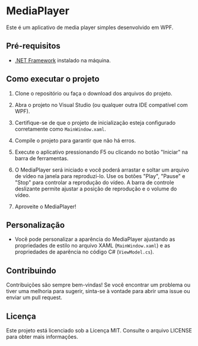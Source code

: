 # MediaPlayer

Este é um aplicativo de media player simples desenvolvido em WPF.

## Pré-requisitos

- [.NET Framework](https://dotnet.microsoft.com/download/dotnet-framework) instalado na máquina.

## Como executar o projeto

1. Clone o repositório ou faça o download dos arquivos do projeto.

2. Abra o projeto no Visual Studio (ou qualquer outra IDE compatível com WPF).

3. Certifique-se de que o projeto de inicialização esteja configurado corretamente como `MainWindow.xaml`.

4. Compile o projeto para garantir que não há erros.

5. Execute o aplicativo pressionando F5 ou clicando no botão "Iniciar" na barra de ferramentas.

6. O MediaPlayer será iniciado e você poderá arrastar e soltar um arquivo de vídeo na janela para reproduzi-lo. Use os botões "Play", "Pause" e "Stop" para controlar a reprodução do vídeo. A barra de controle deslizante permite ajustar a posição de reprodução e o volume do vídeo.

7. Aproveite o MediaPlayer!

## Personalização

- Você pode personalizar a aparência do MediaPlayer ajustando as propriedades de estilo no arquivo XAML (`MainWindow.xaml`) e as propriedades de aparência no código C# (`ViewModel.cs`).

## Contribuindo

Contribuições são sempre bem-vindas! Se você encontrar um problema ou tiver uma melhoria para sugerir, sinta-se à vontade para abrir uma issue ou enviar um pull request.

## Licença

Este projeto está licenciado sob a Licença MIT. Consulte o arquivo LICENSE para obter mais informações.


